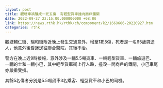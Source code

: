 ```yaml
---
layout: post
title: 觀塘車禍釀成一死五傷　有輕型貨車撞向商戶鐵閘
date: 2022-09-27 22:16:00.000000000 +08:00
link: https://news.rthk.hk/rthk/ch/component/k2/1668686-20220927.htm
categories: rthk
---
```


觀塘輔仁街、瑞和街附近晚上發生交通意外，增至1死5傷，死者是一名65歲男途人，他意外後昏迷送往聯合醫院，其後不治。

警方在晚上近9時接報，意外涉及一輛5.5噸貨車、一輛輕型貨車、一輛旅遊巴、一輛的士和一輛小巴，其中輕型貨車衝上行人路，撞毀一間商戶的鐵閘，小巴車尾亦嚴重受損。

其餘5名傷者分別是5.5噸貨車3名乘客、輕型貨車和小巴的司機。
